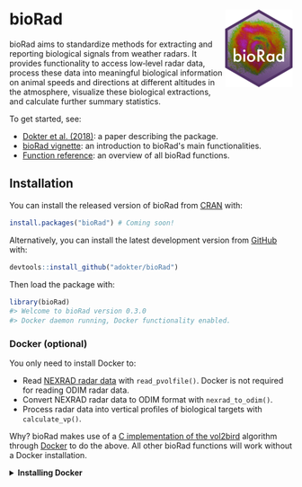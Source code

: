 
<!-- README.md is generated from README.Rmd. Please edit that file -->
bioRad <img src="man/figures/logo.png" align="right">
=====================================================

bioRad aims to standardize methods for extracting and reporting biological signals from weather radars. It provides functionality to access low‐level radar data, process these data into meaningful biological information on animal speeds and directions at different altitudes in the atmosphere, visualize these biological extractions, and calculate further summary statistics.

To get started, see:

-   [Dokter et al. (2018)](https://doi.org/10.1111/ecog.04028): a paper describing the package.
-   [bioRad vignette](https://adokter.github.io/bioRad/articles/bioRad.html): an introduction to bioRad's main functionalities.
-   [Function reference](https://adokter.github.io/bioRad/reference/index.html): an overview of all bioRad functions.

Installation
------------

You can install the released version of bioRad from [CRAN](https://CRAN.R-project.org) with:

``` r
install.packages("bioRad") # Coming soon!
```

Alternatively, you can install the latest development version from [GitHub](https://github.com/adokter/bioRad) with:

``` r
devtools::install_github("adokter/bioRad")
```

Then load the package with:

``` r
library(bioRad)
#> Welcome to bioRad version 0.3.0
#> Docker daemon running, Docker functionality enabled.
```

### Docker (optional)

You only need to install Docker to:

-   Read [NEXRAD radar data](https://www.ncdc.noaa.gov/data-access/radar-data) with `read_pvolfile()`. Docker is not required for reading ODIM radar data.
-   Convert NEXRAD radar data to ODIM format with `nexrad_to_odim()`.
-   Process radar data into vertical profiles of biological targets with `calculate_vp()`.

Why? bioRad makes use of a [C implementation of the vol2bird](https://github.com/adokter/vol2bird) algorithm through [Docker](https://www.docker.com/) to do the above. All other bioRad functions will work without a Docker installation.

<details> <summary><strong>Installing Docker</strong></summary>

1.  Go to [Docker Desktop](https://www.docker.com/products/docker-desktop).
2.  Download Docker for Windows or Mac (free login required) and follow the installation instructions.
3.  Open the Docker application. The Docker (whale) icon will appear in your menu bar and indicate if it is running correctly.
4.  In R do `check_docker()`.
5.  You can now use the bioRad functionality that requires Docker. </details>


``` r
```




